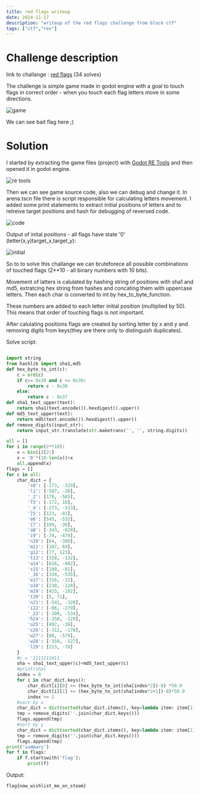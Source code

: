 ```yaml
---
title: red flags writeup
date: 2024-11-17
description: "writeup of the red flags challenge from block ctf"
tags: ["ctf","rev"]
---
```

# Challenge description

link to challange : [red flags](https://2024.blockctf.com/challenges#Red%20Flags-18) (34 solves)

The challenge is simple game made in godot engine with a goal to touch flags in correct order - when you touch each flag letters move in some directions.

![game](/images/red_flags/game.png)

We can see bait flag here ;)

# Solution

I started by extracting the game files (project) with [Godot RE Tools](https://github.com/bruvzg/gdsdecomp) and then opened it in godot engine.

![re tools](/images/red_flags/re.png)

Then we can see game source code, also we can debug and change it. In arena.tscn file there is script responsible for calculating letters movement. I added some print statements to extract initial positions of letters and to retreive target positions and hash for debugging of reversed code.

![code](/images/red_flags/code.png)

Output of inital positions - all flags have state '0' (letter(x,y)target_x,target_y):

![initial](/images/red_flags/initial.png)

So to to solve this challange we can bruteforece all possible combinations of touched flags (2**10 - all binary numbers with 10 bits).

Movement of latters is calulated by hashing string of positions with sha1 and md5, extratcing hex string from hashes and concating them with uppercase letters. Then each char is converted to int by hex_to_byte_function. 

These numbers are added to each letter initial position (multiplied by 50). This means that order of touching flags is not important. 

After calulating positions flags are created by sorting letter by x and y and removing digits from keys(they are there only to distinguish duplicates).

Solve script:
    
```python

import string
from hashlib import sha1,md5
def hex_byte_to_int(c):
    c = ord(c)
    if c>= 0x30 and c <= 0x39:
        return c - 0x30
    else:
        return c - 0x37
def sha1_text_upper(text):
    return sha1(text.encode()).hexdigest().upper()
def md5_text_upper(text):
    return md5(text.encode()).hexdigest().upper()
def remove_digits(input_str):
    return input_str.translate(str.maketrans('', '', string.digits))

all = []
for i in range(2**10):
    x = bin(i)[2:]
    x = '0'*(10-len(x))+x
    all.append(x)
flags = []
for c in all:
    char_dict = {
        's0': [-173, -329],
        'l1': [-507, -28],
        '_2': [170, -585],
        'f3': [-172, 18],
        '_4': [-273, -333],
        '}5': [123, -81],
        'e6': [545, -532],
        '{7': [199, -30],
        'a8': [-343, -628],
        'i9': [-74, -478],
        'n10': [64, -380],
        'm11': [187, 69],
        'g12': [77, 123],
        't13': [328, -132],
        'a14': [616, -482],
        's15': [109, -81],
        '_16': [334, -535],
        'e17': [316, -32],
        'o18': [230, -128],
        'm19': [433, -182],
        't20': [5, 71],
        'n21': [-541, -328],
        'i22': [-86, -279],
        '_23': [-109, -534],
        'h24': [-358, -129],
        'o25': [497, -30],
        's26': [-312, -178],
        'w27': [88, -579],
        'w28': [-350, -527],
        'l29': [213, -78]
    }
    #c = '1111111011'
    sha = sha1_text_upper(c)+md5_text_upper(c)
    #print(sha)
    index = 0
    for i in char_dict.keys():
        char_dict[i][0] += (hex_byte_to_int(sha[index*2])-8) *50.0
        char_dict[i][1] += (hex_byte_to_int(sha[index*2+1])-8)*50.0
        index += 1
    #sort by x 
    char_dict = dict(sorted(char_dict.items(), key=lambda item: item[1][0]))
    tmp = remove_digits(''.join(char_dict.keys()))
    flags.append(tmp)
    #sort by y
    char_dict = dict(sorted(char_dict.items(), key=lambda item: item[1][1]))
    tmp = remove_digits(''.join(char_dict.keys()))
    flags.append(tmp)
print('summary')
for f in flags:
    if f.startswith('flag'):
        print(f)

```

Output:

```
flag{now_wishlist_me_on_steam}
```

